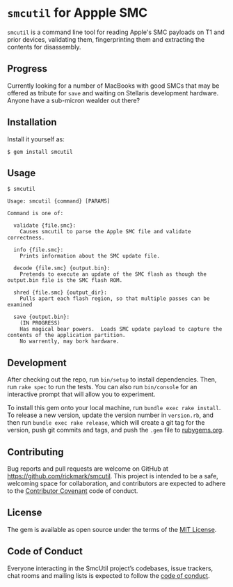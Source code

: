 # `smcutil` for Appple SMC

`smcutil` is a command line tool for reading Apple's SMC payloads on T1 and prior devices, validating them, fingerprinting them and extracting the contents for disassembly.

## Progress

Currently looking for a number of MacBooks with good SMCs that may be offered as tribute for `save`
and waiting on Stellaris development hardware.  Anyone have a sub-micron wealder out there?

## Installation

Install it yourself as:

    $ gem install smcutil

## Usage

    $ smcutil
      
    Usage: smcutil {command} [PARAMS]
        
    Command is one of:
        
      validate {file.smc}:
        Causes smcutil to parse the Apple SMC file and validate correctness.
         
      info {file.smc}:
        Prints information about the SMC update file.
        
      decode {file.smc} {output.bin}:
        Pretends to execute an update of the SMC flash as though the output.bin file is the SMC flash ROM.
        
      shred {file.smc} {output_dir}:
        Pulls apart each flash region, so that multiple passes can be examined
        
      save {output.bin}:
        (IN PROGRESS)
        Has magical bear powers.  Loads SMC update payload to capture the contents of the application partition.
        No warrently, may bork hardware.

## Development

After checking out the repo, run `bin/setup` to install dependencies. Then, run `rake spec` to run the tests. You can also run `bin/console` for an interactive prompt that will allow you to experiment.

To install this gem onto your local machine, run `bundle exec rake install`. To release a new version, update the version number in `version.rb`, and then run `bundle exec rake release`, which will create a git tag for the version, push git commits and tags, and push the `.gem` file to [rubygems.org](https://rubygems.org).

## Contributing

Bug reports and pull requests are welcome on GitHub at https://github.com/rickmark/smcutil. This project is intended to be a safe, welcoming space for collaboration, and contributors are expected to adhere to the [Contributor Covenant](http://contributor-covenant.org) code of conduct.

## License

The gem is available as open source under the terms of the [MIT License](http://opensource.org/licenses/MIT).

## Code of Conduct

Everyone interacting in the SmcUtil project’s codebases, issue trackers, chat rooms and mailing lists is expected to follow the [code of conduct](https://github.com/rickmark/smcutil/blob/master/CODE_OF_CONDUCT.md).
